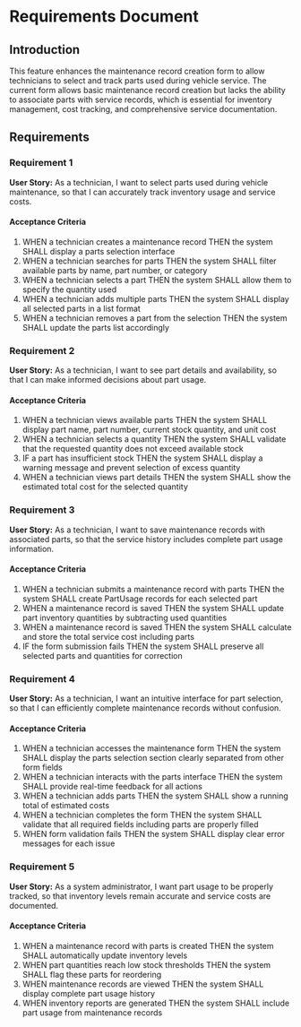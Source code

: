 # Requirements Document

## Introduction

This feature enhances the maintenance record creation form to allow technicians to select and track parts used during vehicle service. The current form allows basic maintenance record creation but lacks the ability to associate parts with service records, which is essential for inventory management, cost tracking, and comprehensive service documentation.

## Requirements

### Requirement 1

**User Story:** As a technician, I want to select parts used during vehicle maintenance, so that I can accurately track inventory usage and service costs.

#### Acceptance Criteria

1. WHEN a technician creates a maintenance record THEN the system SHALL display a parts selection interface
2. WHEN a technician searches for parts THEN the system SHALL filter available parts by name, part number, or category
3. WHEN a technician selects a part THEN the system SHALL allow them to specify the quantity used
4. WHEN a technician adds multiple parts THEN the system SHALL display all selected parts in a list format
5. WHEN a technician removes a part from the selection THEN the system SHALL update the parts list accordingly

### Requirement 2

**User Story:** As a technician, I want to see part details and availability, so that I can make informed decisions about part usage.

#### Acceptance Criteria

1. WHEN a technician views available parts THEN the system SHALL display part name, part number, current stock quantity, and unit cost
2. WHEN a technician selects a quantity THEN the system SHALL validate that the requested quantity does not exceed available stock
3. IF a part has insufficient stock THEN the system SHALL display a warning message and prevent selection of excess quantity
4. WHEN a technician views part details THEN the system SHALL show the estimated total cost for the selected quantity

### Requirement 3

**User Story:** As a technician, I want to save maintenance records with associated parts, so that the service history includes complete part usage information.

#### Acceptance Criteria

1. WHEN a technician submits a maintenance record with parts THEN the system SHALL create PartUsage records for each selected part
2. WHEN a maintenance record is saved THEN the system SHALL update part inventory quantities by subtracting used quantities
3. WHEN a maintenance record is saved THEN the system SHALL calculate and store the total service cost including parts
4. IF the form submission fails THEN the system SHALL preserve all selected parts and quantities for correction

### Requirement 4

**User Story:** As a technician, I want an intuitive interface for part selection, so that I can efficiently complete maintenance records without confusion.

#### Acceptance Criteria

1. WHEN a technician accesses the maintenance form THEN the system SHALL display the parts selection section clearly separated from other form fields
2. WHEN a technician interacts with the parts interface THEN the system SHALL provide real-time feedback for all actions
3. WHEN a technician adds parts THEN the system SHALL show a running total of estimated costs
4. WHEN a technician completes the form THEN the system SHALL validate that all required fields including parts are properly filled
5. WHEN form validation fails THEN the system SHALL display clear error messages for each issue

### Requirement 5

**User Story:** As a system administrator, I want part usage to be properly tracked, so that inventory levels remain accurate and service costs are documented.

#### Acceptance Criteria

1. WHEN a maintenance record with parts is created THEN the system SHALL automatically update inventory levels
2. WHEN part quantities reach low stock thresholds THEN the system SHALL flag these parts for reordering
3. WHEN maintenance records are viewed THEN the system SHALL display complete part usage history
4. WHEN inventory reports are generated THEN the system SHALL include part usage from maintenance records